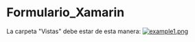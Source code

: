 # Formulario_Xamarin

La carpeta "Vistas" debe estar de esta manera:
[![example1.png](https://i.postimg.cc/9fh0YLFL/example1.png)](https://postimg.cc/YvdtpfFF)
